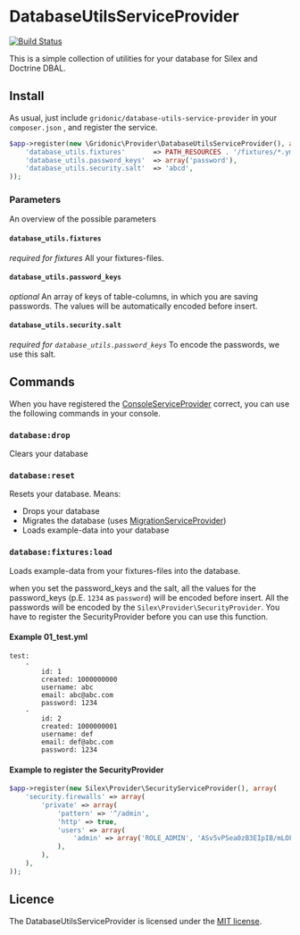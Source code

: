 # DatabaseUtilsServiceProvider

[![Build Status](https://travis-ci.org/gridonic/DatabaseUtilsServiceProvider.svg?branch=master)](https://travis-ci.org/gridonic/DatabaseUtilsServiceProvider)

This is a simple collection of utilities for your database for Silex and Doctrine DBAL.


## Install

As usual, just include `gridonic/database-utils-service-provider` in your `composer.json` , and register the service.

```php
$app->register(new \Gridonic\Provider\DatabaseUtilsServiceProvider(), array(
    'database_utils.fixtures'       => PATH_RESOURCES . '/fixtures/*.yml',
    'database_utils.password_keys'  => array('password'),
    'database_utils.security.salt'  => 'abcd',
));
```

### Parameters

An overview of the possible parameters

#### `database_utils.fixtures`
*required for fixtures*
All your fixtures-files.

#### `database_utils.password_keys`
*optional* An array of keys of table-columns, in which you are saving passwords. The values will be automatically encoded before insert.

#### `database_utils.security.salt`
*required for `database_utils.password_keys`* To encode the passwords, we use this salt.

## Commands
When you have registered the [ConsoleServiceProvider](https://github.com/gridonic/ConsoleServiceProvider) correct, you can use the following commands in your console.

### `database:drop`
Clears your database

### `database:reset`
Resets your database. Means:
* Drops your database
* Migrates the database (uses [MigrationServiceProvider](https://github.com/gridonic/MigrationServiceProvider))
* Loads example-data into your database

### `database:fixtures:load`
Loads example-data from your fixtures-files into the database.

when you set the password_keys and the salt, all the values for the password_keys (p.E. `1234` as `password`) will be encoded before insert.
All the passwords will be encoded by the `Silex\Provider\SecurityProvider`. You have to register the SecurityProvider before you can use this function.

#### Example 01_test.yml
```
test:
    -
        id: 1
        created: 1000000000
        username: abc
        email: abc@abc.com
        password: 1234
    -
        id: 2
        created: 1000000001
        username: def
        email: def@abc.com
        password: 1234
```
#### Example to register the SecurityProvider
```php
$app->register(new Silex\Provider\SecurityServiceProvider(), array(
    'security.firewalls' => array(
        'private' => array(
            'pattern' => '^/admin',
            'http' => true,
            'users' => array(
                'admin' => array('ROLE_ADMIN', 'ASv5vPSea0zB3EIpIB/mLOFAxkMIfh1EkTozyenPTZa0mGAiTC3n+mCAEdcYiITruuPaFb6GWFDiyF5fvJtqOg=='),
            ),
        ),
    ),
));
```


## Licence
The DatabaseUtilsServiceProvider is licensed under the [MIT license](LICENSE).
